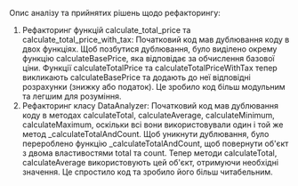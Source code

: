 Опис аналізу та прийнятих рішень щодо рефакторингу:
1. Рефакторинг функцій calculate_total_price та calculate_total_price_with_tax:
Початковий код мав дублювання коду в двох функціях.
Щоб позбутися дублювання, було виділено окрему функцію calculateBasePrice, яка відповідає за обчислення базової ціни.
Функції calculateTotalPrice та calculateTotalPriceWithTax тепер викликають calculateBasePrice та додають до неї відповідні розрахунки (знижку або податок).
Це зробило код більш модульним та легшим для розуміння.
2. Рефакторинг класу DataAnalyzer:
Початковий код мав дублювання коду в методах calculateTotal, calculateAverage, calculateMinimum, calculateMaximum, оскільки всі вони використовували один і той же метод _calculateTotalAndCount.
Щоб уникнути дублювання, було перероблено функцію _calculateTotalAndCount, щоб повернути об'єкт з двома властивостями total та count.
Тепер методи calculateTotal, calculateAverage використовують цей об'єкт, отримуючи необхідні значення.
Це спростило код та зробило його більш читабельним.